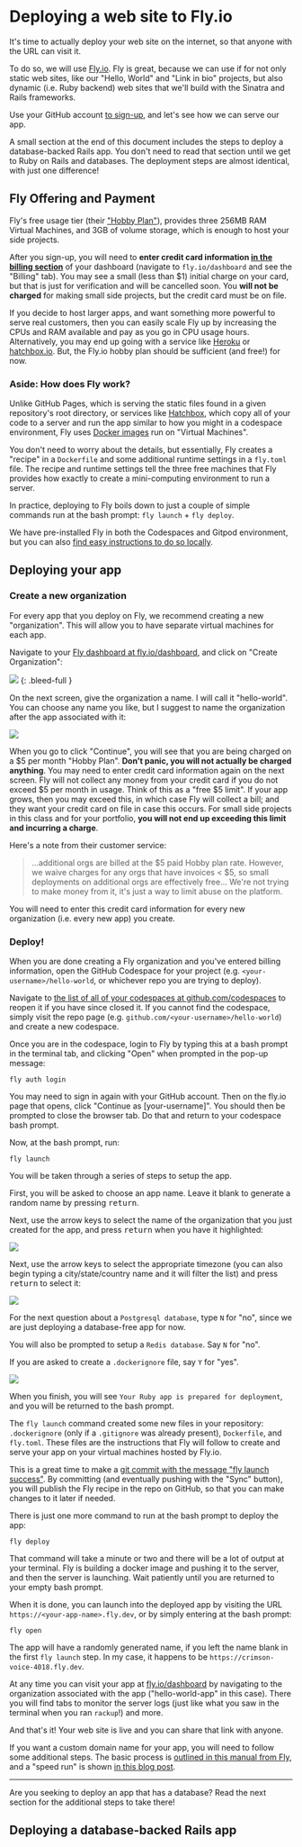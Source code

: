 # Deploying a web site to Fly.io

It's time to actually deploy your web site on the internet, so that anyone with the URL can visit it.

To do so, we will use [Fly.io](https://fly.io). Fly is great, because we can use if for not only static web sites, like our "Hello, World" and "Link in bio" projects, but also dynamic (i.e. Ruby backend) web sites that we'll build with the Sinatra and Rails frameworks.

Use your GitHub account [to sign-up](https://fly.io/app/sign-up), and let's see how we can serve our app.

<div class="bg-blue-100 py-1 px-5" markdown="1">

A small section at the end of this document includes the steps to deploy a database-backed Rails app. You don't need to read that section until we get to Ruby on Rails and databases. The deployment steps are almost identical, with just one difference!
</div>

## Fly Offering and Payment

Fly's free usage tier (their ["Hobby Plan"](https://fly.io/docs/about/pricing/)), provides three 256MB RAM Virtual Machines, and 3GB of volume storage, which is enough to host your side projects. 

<div class="bg-blue-100 py-1 px-5" markdown="1">

After you sign-up, you will need to **enter credit card information [in the billing section](https://fly.io/dashboard/personal/billing)** of your dashboard (navigate to `fly.io/dashboard` and see the "Billing" tab). You may see a small (less than $1) initial charge on your card, but that is just for verification and will be cancelled soon. You **will not be charged** for making small side projects, but the credit card must be on file.
</div>

If you decide to host larger apps, and want something more powerful to serve real customers, then you can easily scale Fly up by increasing the CPUs and RAM available and pay as you go in CPU usage hours. Alternatively, you may end up going with a service like [Heroku](https://www.heroku.com/) or [hatchbox.io](https://hatchbox.io/). But, the Fly.io hobby plan should be sufficient (and free!) for now.

### Aside: How does Fly work?

Unlike GitHub Pages, which is serving the static files found in a given repository's root directory, or services like [Hatchbox](https://hatchbox.io/), which copy all of your code to a server and run the app similar to how you might in a codespace environment, Fly uses [Docker images](https://www.docker.com/) run on "Virtual Machines".

You don't need to worry about the details, but essentially, Fly creates a "recipe" in a `Dockerfile` and some additional runtime settings in a `fly.toml` file. The recipe and runtime settings tell the three free machines that Fly provides how exactly to create a mini-computing environment to run a server.

In practice, deploying to Fly boils down to just a couple of simple commands run at the bash prompt: `fly launch` + `fly deploy`.

We have pre-installed Fly in both the Codespaces and Gitpod environment, but you can also [find easy instructions to do so locally](https://fly.io/docs/hands-on/install-flyctl/).

## Deploying your app

### Create a new organization

For every app that you deploy on Fly, we recommend creating a new "organization". This will allow you to have separate virtual machines for each app.

Navigate to your [Fly dashboard at fly.io/dashboard](https://fly.io/dashboard), and click on "Create Organization":

![](/assets/fly-create-org-1.png)
{: .bleed-full }

On the next screen, give the organization a name. I will call it "hello-world". You can choose any name you like, but I suggest to name the organization after the app associated with it:

![](/assets/fly-create-org-2.png)

<div class="bg-red-100 py-1 px-5" markdown="1">

When you go to click "Continue", you will see that you are being charged on a $5 per month "Hobby Plan". **Don't panic, you will not actually be charged anything**. You may need to enter credit card information again on the next screen. Fly will not collect any money from your credit card if you do not exceed $5 per month in usage. Think of this as a "free $5 limit". If your app grows, then you may exceed this, in which case Fly will collect a bill; and they want your credit card on file in case this occurs. For small side projects in this class and for your portfolio, **you will not end up exceeding this limit and incurring a charge**.

Here's a note from their customer service:

> ...additional orgs are billed at the $5 paid Hobby plan rate. However, we waive charges for any orgs that have invoices < $5, so small deployments on additional orgs are effectively free... We're not trying to make money from it, it's just a way to limit abuse on the platform.

You will need to enter this credit card information for every new organization (i.e. every new app) you create.
</div>

### Deploy!

When you are done creating a Fly organization and you've entered billing information, open the GitHub Codespace for your project (e.g. `<your-username>/hello-world`, or whichever repo you are trying to deploy).

Navigate to [the list of all of your codespaces at github.com/codespaces](https://github.com/codespaces) to reopen it if you have since closed it. If you cannot find the codespace, simply visit the repo page (e.g. `github.com/<your-username>/hello-world`) and create a new codespace.

Once you are in the codespace, login to Fly by typing this at a bash prompt in the terminal tab, and clicking "Open" when prompted in the pop-up message:

```
fly auth login
```

You may need to sign in again with your GitHub account. Then on the fly.io page that opens, click "Continue as [your-username]". You should then be prompted to close the browser tab. Do that and return to your codespace bash prompt.

Now, at the bash prompt, run:

```
fly launch
```

You will be taken through a series of steps to setup the app. 

First, you will be asked to choose an app name. Leave it blank to generate a random name by pressing <kbd>return</kbd>.

Next, use the arrow keys to select the name of the organization that you just created for the app, and press <kbd>return</kbd> when you have it highlighted:

<!-- ![](/assets/fly-launch-select-org.png) -->
![](https://res.cloudinary.com/dmxgp9oq2/image/upload/v1689108559/fly-launch-select-org_dljzj1.png)

Next, use the arrow keys to select the appropriate timezone (you can also begin typing a city/state/country name and it will filter the list) and press <kbd>return</kbd> to select it:

<!-- ![](/assets/fly-3-timezone.png) -->
![](https://res.cloudinary.com/dmxgp9oq2/image/upload/v1686111337/fly-3-timezone_fvbwnt.png)

For the next question about a `Postgresql database`, type `N` for "no", since we are just deploying a database-free app for now. 

You will also be prompted to setup a `Redis database`. Say `N` for "no".

If you are asked to create a `.dockerignore` file, say `Y` for "yes".

<!-- ![](/assets/fly-4-database.png) -->
![](https://res.cloudinary.com/dmxgp9oq2/image/upload/v1686111337/fly-4-database_bjyjdp.png)

When you finish, you will see `Your Ruby app is prepared for deployment`, and you will be returned to the bash prompt.

The `fly launch` command created some new files in your repository: `.dockerignore` (only if a `.gitignore` was already present), `Dockerfile`, and `fly.toml`. These files are the instructions that Fly will follow to create and serve your app on your virtual machines hosted by Fly.io.

This is a great time to make a [git commit with the message "fly launch success"](https://learn.firstdraft.com/lessons/50-git-commit-and-push#committing-changes). By committing (and eventually pushing with the "Sync" button), you will publish the Fly recipe in the repo on GitHub, so that you can make changes to it later if needed.

There is just one more command to run at the bash prompt to deploy the app:

```
fly deploy
```

That command will take a minute or two and there will be a lot of output at your terminal. Fly is building a docker image and pushing it to the server, and then the server is launching. Wait patiently until you are returned to your empty bash prompt.

When it is done, you can launch into the deployed app by visiting the URL `https://<your-app-name>.fly.dev`, or by simply entering at the bash prompt:

```
fly open
```

The app will have a randomly generated name, if you left the name blank in the first `fly launch` step. In my case, it happens to be `https://crimson-voice-4018.fly.dev`.

At any time you can visit your app at [fly.io/dashboard](https://fly.io/dashboard) by navigating to the organization associated with the app ("hello-world-app" in this case). There you will find tabs to monitor the server logs (just like what you saw in the terminal when you ran `rackup`!) and more.

And that's it! Your web site is live and you can share that link with anyone.

If you want a custom domain name for your app, you will need to follow some additional steps. The basic process is [outlined in this manual from Fly](https://fly.io/docs/app-guides/custom-domains-with-fly/), and a "speed run" is shown [in this blog post](https://fly.io/blog/how-to-custom-domains-with-fly/).

---

Are you seeking to deploy an app that has a database? Read the next section for the additional steps to take there!

## Deploying a database-backed Rails app
